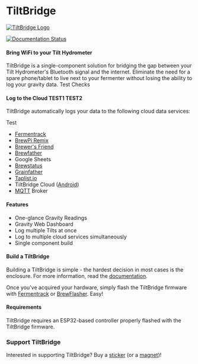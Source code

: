 # TiltBridge

[![TiltBridge Logo](http://www.tiltbridge.com/static/img/tiltbridge_logo.png "TiltBridge")](http://www.tiltbridge.com/)

[![Documentation Status](https://readthedocs.org/projects/tiltbridge/badge/?version=master)](http://tiltbridge.readthedocs.io/en/master/?badge=master)
                
#### Bring WiFi to your Tilt Hydrometer

TiltBridge is a single-component solution for bridging the gap between your Tilt Hydrometer's Bluetooth signal and the internet. Eliminate the need for a spare phone/tablet to live next to your fermenter without losing the ability to log your gravity data. Test Checks

#### Log to the Cloud TEST1 TEST2
TiltBridge automatically logs your data to the following cloud data services:

Test
* [Fermentrack](https://www.fermentrack.com/)
* [BrewPi Remix](https://www.brewpiremix.com)
* [Brewer's Friend](http://www.brewersfriend.com/)
* [Brewfather](https://brewfather.app)
* Google Sheets
* [Brewstatus](https://brewstat.us)
* [Grainfather](https://community.grainfather.com/)
* [Taplist.io](https://taplist.io)
* TiltBridge Cloud ([Android](https://play.google.com/store/apps/details?id=com.jed.tiltbridge))
* [MQTT](https://mqtt.org/) Broker

#### Features

* One-glance Gravity Readings
* Gravity Web Dashboard
* Log multiple Tilts at once
* Log to multiple cloud services simultaneously
* Single component build


#### Build a TiltBridge

Building a TiltBridge is simple - the hardest decision in most cases is the enclosure. For more information, read the [documentation](http://docs.tiltbridge.com/).

Once you've acquired your hardware, simply flash the TiltBridge firmware with [Fermentrack](http://www.fermentrack.com/) or [BrewFlasher](http://www.brewflasher.com/). Easy!


#### Requirements

TiltBridge requires an ESP32-based controller properly flashed with the TiltBridge firmware.


### Support TiltBridge

Interested in supporting TiltBridge? Buy a [sticker](https://www.tindie.com/products/thorrak/tiltbridge-sticker/) (or a [magnet](https://www.tindie.com/products/thorrak/tiltbridge-magnet/))!



